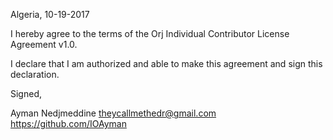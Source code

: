 Algeria, 10-19-2017

I hereby agree to the terms of the Orj Individual Contributor License
Agreement v1.0.

I declare that I am authorized and able to make this agreement and sign this
declaration.

Signed,

Ayman Nedjmeddine theycallmethedr@gmail.com https://github.com/IOAyman
